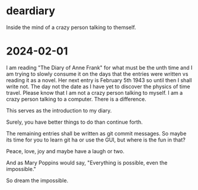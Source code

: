 # deardiary
Inside the mind of a crazy person talking to themself.

# 2024-02-01
I am reading "The Diary of Anne Frank" for what must be the unth time and I am trying to slowly consume it on the days that the entries were written vs reading it as a novel. Her next entry is February 5th 1943 so until then I shall write not. The day not the date as I have yet to discover the physics of time travel. Please know that I am not a crazy person talking to myself. I am a crazy person talking to a computer. There is a difference.

This serves as the introduction to my diary.

Surely, you have better things to do than continue forth.

The remaining entries shall be written as git commit messages. So maybe its time for you to learn git ha or use the GUI, but where is the fun in that?

Peace, love, joy and maybe have a laugh or two. 

And as Mary Poppins would say, "Everything is possible, even the impossible."

So dream the impossible.
